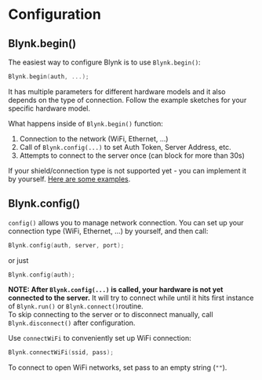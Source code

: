 # Configuration

## Blynk.begin\(\)

The easiest way to configure Blynk is to use `Blynk.begin()`:

```cpp
Blynk.begin(auth, ...);
```

It has multiple parameters for different hardware models and it also depends on the type of connection. Follow the example sketches for your specific hardware model.

What happens inside of `Blynk.begin()` function:

1. Connection to the network \(WiFi, Ethernet, ...\)
2. Call of `Blynk.config(...)` to set Auth Token, Server Address, etc.
3. Attempts to connect to the server once \(can block for more than 30s\)

If your shield/connection type is not supported yet - you can implement it by yourself. [Here are some examples](https://github.com/blynkkk/blynk-library/tree/master/examples/More/ArduinoClient).

## Blynk.config\(\)

`config()` allows you to manage network connection. You can set up your connection type \(WiFi, Ethernet, ...\) by yourself, and then call:

```cpp
Blynk.config(auth, server, port);
```

or just

```cpp
Blynk.config(auth);
```

**NOTE: After `Blynk.config(...)` is called, your hardware is not yet connected to the server.** It will try to connect while until it hits first instance of `Blynk.run()` or `Blynk.connect()`routine.  
To skip connecting to the server or to disconnect manually, call `Blynk.disconnect()` after configuration.

Use `connectWiFi` to conveniently set up WiFi connection:

```cpp
Blynk.connectWiFi(ssid, pass);
```

To connect to open WiFi networks, set pass to an empty string \(`""`\).

